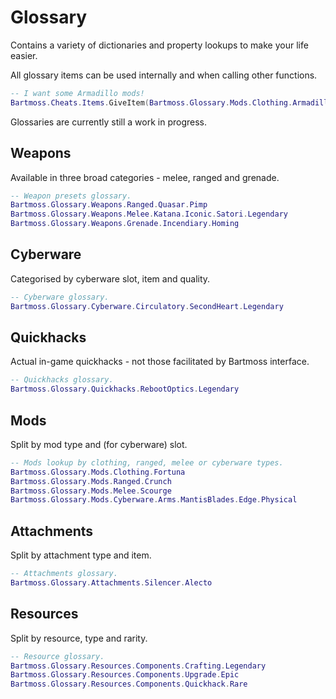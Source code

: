 # Glossary
Contains a variety of dictionaries and property lookups to make your life easier.

All glossary items can be used internally and when calling other functions.
```lua
-- I want some Armadillo mods!
Bartmoss.Cheats.Items.GiveItem(Bartmoss.Glossary.Mods.Clothing.Armadillo, 20, "Legendary")
```
Glossaries are currently still a work in progress.

## Weapons
Available in three broad categories - melee, ranged and grenade.
```lua
-- Weapon presets glossary.
Bartmoss.Glossary.Weapons.Ranged.Quasar.Pimp
Bartmoss.Glossary.Weapons.Melee.Katana.Iconic.Satori.Legendary
Bartmoss.Glossary.Weapons.Grenade.Incendiary.Homing
```

## Cyberware
Categorised by cyberware slot, item and quality.
```lua
-- Cyberware glossary.
Bartmoss.Glossary.Cyberware.Circulatory.SecondHeart.Legendary
```

## Quickhacks
Actual in-game quickhacks - not those facilitated by Bartmoss interface.
```lua
-- Quickhacks glossary.
Bartmoss.Glossary.Quickhacks.RebootOptics.Legendary
```

## Mods
Split by mod type and (for cyberware) slot.
```lua
-- Mods lookup by clothing, ranged, melee or cyberware types.
Bartmoss.Glossary.Mods.Clothing.Fortuna
Bartmoss.Glossary.Mods.Ranged.Crunch
Bartmoss.Glossary.Mods.Melee.Scourge
Bartmoss.Glossary.Mods.Cyberware.Arms.MantisBlades.Edge.Physical
```

## Attachments
Split by attachment type and item.
``` lua
-- Attachments glossary.
Bartmoss.Glossary.Attachments.Silencer.Alecto
```

## Resources
Split by resource, type and rarity.
```lua
-- Resource glossary.
Bartmoss.Glossary.Resources.Components.Crafting.Legendary
Bartmoss.Glossary.Resources.Components.Upgrade.Epic
Bartmoss.Glossary.Resources.Components.Quickhack.Rare
```